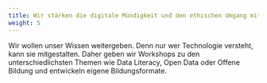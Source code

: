 ```yaml
---
title: Wir stärken die digitale Mündigkeit und den ethischen Umgang mit Technologie
weight: 5
---
```


Wir wollen unser Wissen weitergeben. Denn nur wer Technologie versteht, kann sie mitgestalten. Daher geben wir Workshops zu den unterschiedlichsten Themen wie Data Literacy, Open Data oder Offene Bildung und entwickeln eigene Bildungsformate.
